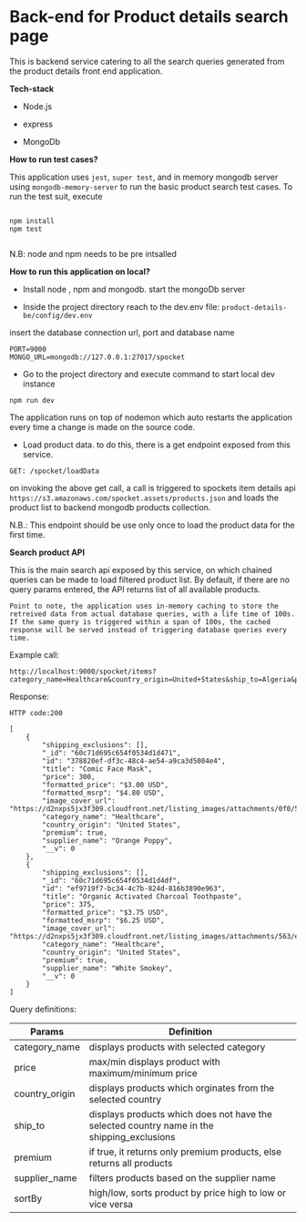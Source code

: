 # Back-end for Product details search page

This is backend service catering to all the search queries generated from the product details front end application.

**Tech-stack**

* Node.js

* express

* MongoDb

**How to run test cases?**

This application uses `jest`, `super test`, and in memory mongodb server using `mongodb-memory-server` to run the basic product search test cases. To run the test suit, execute

```

npm install
npm test


````

N.B: node and npm needs to be pre intsalled

**How to run this application on local?**

* Install node , npm and mongodb. start the mongoDb server

* Inside the project directory reach to the dev.env file: 
`product-details-be/config/dev.env`

insert the database connection url, port and database name 

```
PORT=9000
MONGO_URL=mongodb://127.0.0.1:27017/spocket

```
* Go to the project directory and execute command to start local dev instance

```
npm run dev

````

The application runs on top of nodemon which auto restarts the application every time a change is made on the source code.

* Load product data. to do this, there is a get endpoint exposed from this service.

`GET: /spocket/loadData`

on invoking the above get call, a call is triggered to spockets item details api
`https://s3.amazonaws.com/spocket.assets/products.json` and loads the product list to backend mongodb products collection.

N.B.: This endpoint should be use only once to load the product data for the first time.

**Search product API**

This is the main search api exposed by this service, on which chained queries can be made to load filtered product list. By default, if there are no query params entered, the API returns list of all available products.

`Point to note, the application uses in-memory caching to store the retreived data from actual database queries, with a life time of 100s. If the same query is triggered within a span of 100s, the cached response will be served instead of triggering database queries every time.`

Example call:

```
http://localhost:9000/spocket/items?category_name=Healthcare&country_origin=United+States&ship_to=Algeria&premium=true

```
Response:

`HTTP code:200`

```
[
    {
        "shipping_exclusions": [],
        "_id": "60c71d695c654f0534d1d471",
        "id": "378820ef-df3c-48c4-ae54-a9ca3d5004e4",
        "title": "Comic Face Mask",
        "price": 300,
        "formatted_price": "$3.00 USD",
        "formatted_msrp": "$4.80 USD",
        "image_cover_url": "https://d2nxps5jx3f309.cloudfront.net/listing_images/attachments/0f0/559/69-/card/comic.jpg",
        "category_name": "Healthcare",
        "country_origin": "United States",
        "premium": true,
        "supplier_name": "Orange Poppy",
        "__v": 0
    },
    {
        "shipping_exclusions": [],
        "_id": "60c71d695c654f0534d1d4df",
        "id": "ef9719f7-bc34-4c7b-824d-816b3890e963",
        "title": "Organic Activated Charcoal Toothpaste",
        "price": 375,
        "formatted_price": "$3.75 USD",
        "formatted_msrp": "$6.25 USD",
        "image_cover_url": "https://d2nxps5jx3f309.cloudfront.net/listing_images/attachments/563/e91/84-/card/il_570xN.1174059126_l8sx.jpg",
        "category_name": "Healthcare",
        "country_origin": "United States",
        "premium": true,
        "supplier_name": "White Smokey",
        "__v": 0
    }
]
```

Query definitions:

Params | Definition 
 --- | ---
 category_name | displays products with selected category
 price  | max/min displays product with maximum/minimum price
 country_origin | displays products which orginates from the selected country
 ship_to | displays products which does not have the selected country name in the shipping_exclusions
 premium | if true, it returns only premium products, else returns all products
 supplier_name | filters products based on the supplier name
 sortBy | high/low, sorts product by price high to low or vice versa 


